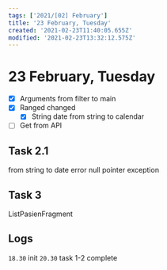 ```yaml
---
tags: ['2021/[02] February']
title: '23 February, Tuesday'
created: '2021-02-23T11:40:05.655Z'
modified: '2021-02-23T13:32:12.575Z'
---
```


# 23 February, Tuesday

- [x] Arguments from filter to main
- [x] Ranged changed
  - [x] String date from string to calendar
- [ ] Get from API

## Task 2.1
from string to date error null pointer exception

## Task 3
ListPasienFragment

## Logs
`18.30` init
`20.30` task 1-2 complete
